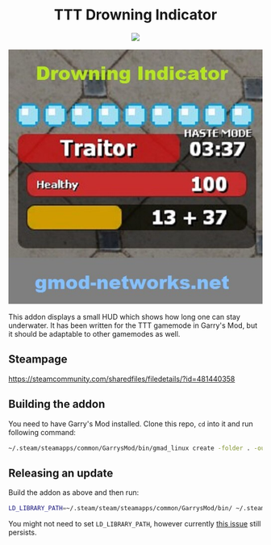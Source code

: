 <div align="center">

# TTT Drowning Indicator

![](https://img.shields.io/endpoint?url=https%3A%2F%2Fshieldsio-steam-workshop.jross.me%2F481440358%2Fsubscriptions-text)

![](thumbnail.jpg)
</div>


This addon displays a small HUD which shows how long one can stay underwater. It has been written for the TTT gamemode in Garry's Mod, but it should be adaptable to other gamemodes as well.

## Steampage
https://steamcommunity.com/sharedfiles/filedetails/?id=481440358

## Building the addon
You need to have Garry's Mod installed. Clone this repo, `cd` into it and run following command:

```sh
~/.steam/steamapps/common/GarrysMod/bin/gmad_linux create -folder . -out "drowning_indicator.gma"
```

## Releasing an update
Build the addon as above and then run:

```sh
LD_LIBRARY_PATH=~/.steam/steam/steamapps/common/GarrysMod/bin/ ~/.steam/steam/steamapps/common/GarrysMod/bin/gmpublish_linux update -addon drowning_indicator.gma -id "481440358" -changes "General fixes and system stability improvements"
```

You might not need to set `LD_LIBRARY_PATH`, however currently [this issue](https://github.com/Facepunch/garrysmod-issues/issues/4542) still persists.